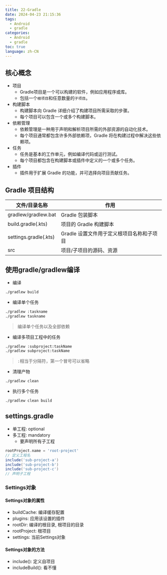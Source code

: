 ```yaml
---
title: 22-Gradle
date: 2024-04-23 21:15:36
tags: 
  - Android
  - gradle
categories: 
  - Android
  - gradle
toc: true
language: zh-CN
---
```


## 核心概念

- 项目
  - Gradle项目是一个可以构建的软件，例如应用程序或库。
  - 包括一个`根项目`和任意数量的`子项目`。
- 构建脚本
  - 构建脚本向 Gradle 详细介绍了构建项目所需采取的步骤。
  - 每个项目可以包含一个或多个构建脚本。
- 依赖管理
  - 依赖管理是一种用于声明和解析项目所需的外部资源的自动化技术。
  - 每个项目通常都包含许多外部依赖项，Gradle 将在构建过程中解决这些依赖项。
- 任务
  - 任务是基本的工作单元，例如编译代码或运行测试。
  - 每个项目都包含在构建脚本或插件中定义的一个或多个任务。
- 插件
  - 插件用于扩展 Gradle 的功能，并可选择向项目贡献任务。

## Gradle 项目结构

|文件/目录名称|作用|
|-|-|
|gradlew/gradlew.bat|Gradle 包装脚本|
|build.gradle(.kts)|项目的 Gradle 构建脚本|
|settings.gradle(.kts)|Gradle 设置文件用于定义根项目名称和子项目|
|src|项目/子项目的源码、资源|

## 使用gradle/gradlew编译

- 编译
```sh
./gradlew build
```

- 编译单个任务
```sh
./gradlew :taskname
./gradlew taskname
```
> 编译单个任务以及全部依赖

- 编译多项目工程中的任务
```sh
./gradlew :subproject:taskName
./gradlew subproject:taskName
```
> `:`相当于分隔符，第一个冒号可以省略
- 清理产物
```sh
./gradlew clean
```

- 执行多个任务
```sh
./gradlew clean build
```

## settings.gradle

- 单工程: optional
- 多工程: mandatory
  - 要声明所有子工程

```groovy
rootProject.name = 'root-project'   
// 定义工程名
include('sub-project-a')            
include('sub-project-b')
include('sub-project-c')
// 声明子工程
```

### Settings对象

#### Settings对象的属性

- buildCache: 编译缓存配置
- plugins: 应用该设置的插件
- rootDir: 编译的根目录, 根项目的目录
- rootProject: 根项目
- settings: 当前Settings对象

#### Settings对象的方法
- include(): 定义自项目
- includeBuild(): 看不懂
